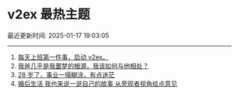 # v2ex 最热主题

最近更新时间: 2025-01-17 19:03:05

--- 
1. [每天上班第一件事，启动 v2ex。](https://www.v2ex.com/t/1105715) 
2. [我爸几乎是我噩梦的根源，我该如何与他相处？](https://www.v2ex.com/t/1105718) 
3. [28 岁了，事业一塌糊涂，有点迷茫](https://www.v2ex.com/t/1105724) 
4. [婚后生活 我也来说一说自己的故事 从旁观者视角给点意见](https://www.v2ex.com/t/1105777) 
